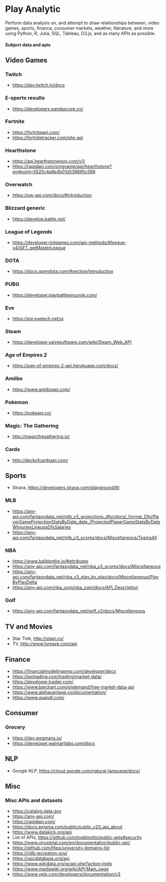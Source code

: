 # Play Analytic

Perform data analysis on, and attempt to draw relationships  between, video games, sports, finance, consumer markets, weather, literature, and more using Python, R, Julia, SQL, Tableau, D3.js, and as many APIs as possible.

#### Subject data and apis

## Video Games

### Twitch
- https://dev.twitch.tv/docs

### E-sports results
- https://developers.pandascore.co/

### Fortnite
- https://fortniteapi.com/
- https://fortnitetracker.com/site-api

### Hearthstone
- https://api.hearthstonejson.com/v1/
- https://rapidapi.com/omgvamp/api/hearthstone?endpoint=5525c4a8e4b01d538895c588

### Overwatch
- https://ow-api.com/docs/#introduction

### Blizzard generic
- https://develop.battle.net/

### League of Legends
- https://developer.riotgames.com/api-methods/#league-v4/GET_getMasterLeague

### DOTA
- https://docs.opendota.com/#section/Introduction

### PUBG
- https://developer.playbattlegrounds.com/

### Eve
- https://esi.evetech.net/ui

### Steam
- https://developer.valvesoftware.com/wiki/Steam_Web_API

### Age of Empires 2
- https://age-of-empires-2-api.herokuapp.com/docs/

### Amiibo
- https://www.amiiboapi.com/

### Pokemon
- https://pokeapi.co/

### Magic: The Gathering
- http://magicthegathering.io/

### Cards
- http://deckofcardsapi.com/

## Sports

- Strava, https://developers.strava.com/playground/#/

### MLB
- https://any-api.com/fantasydata_net/mlb_v3_projections_dfsr/docs/_format_DfsrPlayerGameProjectionStatsByDate_date_/ProjectedPlayerGameStatsByDateWInjuriesLineupsDfsSalaries
- https://any-api.com/fantasydata_net/mlb_v3_scores/docs/Miscellaneous/TeamsAll

### NBA
- https://www.balldontlie.io/#attributes
- https://any-api.com/fantasydata_net/nba_v3_scores/docs/Miscellaneous
- https://any-api.com/fantasydata_net/nba_v3_play_by_play/docs/Miscellaneous/PlayByPlayDelta
- https://any-api.com/nba_com/nba_com/docs/API_Description

### Golf
- https://any-api.com/fantasydata_net/golf_v2/docs/Miscellaneous

## TV and Movies
- Star Trek, http://stapi.co/
- TV, http://www.tvmaze.com/api

## Finance
- https://financialmodelingprep.com/developer/docs
- https://iextrading.com/trading/market-data/
- https://developer.tradier.com/
- https://www.barchart.com/ondemand/free-market-data-api
- https://www.alphavantage.co/documentation/
- https://www.quandl.com/

## Consumer

### Grocery
- https://dev.wegmans.io/
- https://developer.walmartlabs.com/docs


## NLP
- Google NLP, https://cloud.google.com/natural-language/docs/

## Misc
### Misc APIs and datasets
- https://catalog.data.gov
- https://any-api.com/
- https://rapidapi.com/
- https://docs.enigma.com/public/public_v20_api_about
- https://www.datakick.org/api
- List of APIs, https://github.com/toddmotto/public-apis#security
- https://www.virustotal.com/en/documentation/public-api/
- https://github.com/Hipo/university-domains-list
- https://ridb.recreation.gov/
- https://upcdatabase.org/api
- https://www.wikidata.org/w/api.php?action=help
- https://www.mediawiki.org/wiki/API:Main_page
- https://www.yelp.com/developers/documentation/v3
